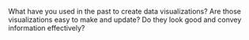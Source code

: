 What have you used in the past to create data visualizations? Are those visualizations easy to make and update? Do they look good and convey information effectively?
